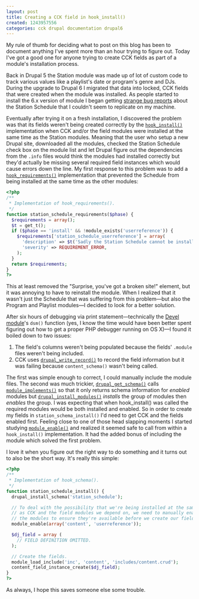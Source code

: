 ```yaml
---
layout: post
title: Creating a CCK field in hook_install()
created: 1243957556
categories: cck drupal documentation drupal6
---
```

My rule of thumb for deciding what to post on this blog has been to document
anything I've spent more than an hour trying to figure out. Today I've got a
good one for anyone trying to create CCK fields as part of a module's
installation process.

Back in Drupal 5 the Station module was made up of lot of custom code to track
various values like a playlist's date or program's genre and DJs. During the
upgrade to Drupal 6 I migrated that data into locked, CCK fields that were
created when the module was installed. As people started to install the 6.x
version of module I began getting [strange bug reports](http://drupal.org/node/357519)
about the Station Schedule that I couldn't seem to replicate on my machine.



Eventually after trying it on a fresh installation, I discovered the problem
was that its fields weren't being created correctly by the [`hook_install()`](http://api.drupal.org/api/function/hook_install/6) implementation when CCK and/or the field modules were installed at the same time as the Station modules. Meaning that the user who setup a new Drupal site, downloaded all the modules, checked the Station Schedule check box on the module list and let Drupal figure out the dependencies from the `.info` files would think the modules had installed correctly but they'd actually be missing several required field instances which would cause errors down the line. My first response to this problem was to add a [`hook_requirements()`](http://api.drupal.org/api/function/hook_requirements/6) implementation that prevented the Schedule from being installed at the same time as the other modules:

``` php
<?php
/**
 * Implementation of hook_requirements().
 */
function station_schedule_requirements($phase) {
  $requirements = array();
  $t = get_t();
  if ($phase == 'install' && !module_exists('userreference')) {
    $requirements['station_schedule_userreference'] = array(
      'description' => $t('Sadly the Station Schedule cannot be installed until the User Reference module has been fully installed. User Reference should now be installed, so please try installing Station Schedule again.'),
      'severity' => REQUIREMENT_ERROR,
    );
  }
  return $requirements;
}
?>
```

This at least removed the "Surprise, you've got a broken site!" element, but it
was annoying to have to reinstall the module. When I realized that it wasn't
just the Schedule that was suffering from this problem—but also the Program and
Playlist modules—I decided to look for a better solution.

After six hours of debugging via print statement—technically the
[Devel module](http://drupal.org/project/devel)'s `dsm()` function (yes, I know
the time would have been better spent figuring out how to get a proper PHP
debugger running on OS X)—I found it boiled down to two issues:

1. The field's columns weren't being populated because the fields' `.module` files weren't being included.
1. CCK uses [`drupal_write_record()`](http://api.drupal.org/api/function/drupal_write_record/6) to record the field information but it was failing because `content_schema()` wasn't being called.

The first was simple enough to correct, I could manually include the module
files. The second was much trickier, [`drupal_get_schema()`](http://api.drupal.org/api/function/drupal_get_schema/6)
calls [`module_implements()`](http://api.drupal.org/api/function/module_implements/6)
so that it only returns schema information for *enabled* modules but [`drupal_install_modules()`](http://api.drupal.org/api/function/drupal_install_modules/6)
*installs* the group of modules then *enables* the group. I was expecting that
when hook_install() was called the required modules would be both installed and
enabled. So in order to create my fields in `station_schema_install()` I'd need
to get CCK and the fields enabled first. Feeling close to one of those head
slapping moments I started studying [`module_enable()`](http://api.drupal.org/api/function/module_enable/6)
and realized it seemed safe to call from within a `hook_install()`
implementation. It had the added bonus of including the module which solved the
first problem.

I love it when you figure out the right way to do something and it turns out to
also be the short way. It's really this simple:

``` php
<?php
/**
 * Implementation of hook_schema().
 */
function station_schedule_install() {
  drupal_install_schema('station_schedule');

  // To deal with the possibility that we're being installed at the same time
  // as CCK and the field modules we depend on, we need to manually enable the
  // the modules to ensure they're available before we create our fields.
  module_enable(array('content', 'userreference'));

  $dj_field = array (
    // FIELD DEFINITION OMITTED.
  );

  // Create the fields.
  module_load_include('inc', 'content', 'includes/content.crud');
  content_field_instance_create($dj_field);
}
?>
```

As always, I hope this saves someone else some trouble.
